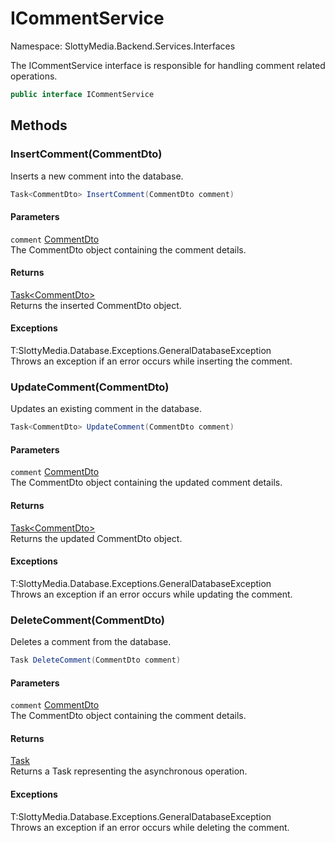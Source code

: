 # ICommentService

Namespace: SlottyMedia.Backend.Services.Interfaces

The ICommentService interface is responsible for handling comment related operations.

```csharp
public interface ICommentService
```

## Methods

### **InsertComment(CommentDto)**

Inserts a new comment into the database.

```csharp
Task<CommentDto> InsertComment(CommentDto comment)
```

#### Parameters

`comment` [CommentDto](./slottymedia.backend.dtos.commentdto.md)<br>
The CommentDto object containing the comment details.

#### Returns

[Task&lt;CommentDto&gt;](https://docs.microsoft.com/en-us/dotnet/api/system.threading.tasks.task-1)<br>
Returns the inserted CommentDto object.

#### Exceptions

T:SlottyMedia.Database.Exceptions.GeneralDatabaseException<br>
Throws an exception if an error occurs while inserting the comment.

### **UpdateComment(CommentDto)**

Updates an existing comment in the database.

```csharp
Task<CommentDto> UpdateComment(CommentDto comment)
```

#### Parameters

`comment` [CommentDto](./slottymedia.backend.dtos.commentdto.md)<br>
The CommentDto object containing the updated comment details.

#### Returns

[Task&lt;CommentDto&gt;](https://docs.microsoft.com/en-us/dotnet/api/system.threading.tasks.task-1)<br>
Returns the updated CommentDto object.

#### Exceptions

T:SlottyMedia.Database.Exceptions.GeneralDatabaseException<br>
Throws an exception if an error occurs while updating the comment.

### **DeleteComment(CommentDto)**

Deletes a comment from the database.

```csharp
Task DeleteComment(CommentDto comment)
```

#### Parameters

`comment` [CommentDto](./slottymedia.backend.dtos.commentdto.md)<br>
The CommentDto object containing the comment details.

#### Returns

[Task](https://docs.microsoft.com/en-us/dotnet/api/system.threading.tasks.task)<br>
Returns a Task representing the asynchronous operation.

#### Exceptions

T:SlottyMedia.Database.Exceptions.GeneralDatabaseException<br>
Throws an exception if an error occurs while deleting the comment.
